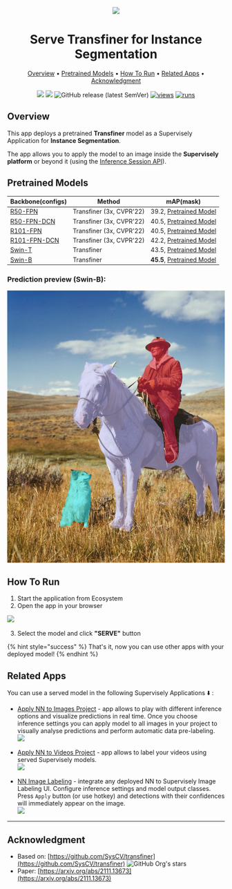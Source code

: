 <div align="center" markdown>
<img src="https://user-images.githubusercontent.com/115161827/228323903-8661cf1b-e0f7-4793-810f-87a5545c2323.jpg"/>  

# Serve Transfiner for Instance Segmentation

<p align="center">
  <a href="#Overview">Overview</a> •
  <a href="#Pretrained-Models">Pretrained Models</a> •
  <a href="#How-To-Run">How To Run</a> •
  <a href="#Related-apps">Related Apps</a> •
  <a href="#Acknowledgment">Acknowledgment</a>
</p>

[![](https://img.shields.io/badge/supervisely-ecosystem-brightgreen)](https://ecosystem.supervise.ly/apps/supervisely-ecosystem/serve-transfiner)
[![](https://img.shields.io/badge/slack-chat-green.svg?logo=slack)](https://supervise.ly/slack)
![GitHub release (latest SemVer)](https://img.shields.io/github/v/release/supervisely-ecosystem/serve-transfiner)
[![views](https://app.supervise.ly/img/badges/views/supervisely-ecosystem/serve-transfiner.png)](https://supervise.ly)
[![runs](https://app.supervise.ly/img/badges/runs/supervisely-ecosystem/serve-transfiner.png)](https://supervise.ly)

</div>

## Overview

This app deploys a pretrained **Transfiner** model as a Supervisely Application for **Instance Segmentation**.

The app allows you to apply the model to an image inside the **Supervisely platform** or beyond it (using the [Inference Session API](https://developer.supervise.ly/app-development/neural-network-integration/inference-api-tutorial)).


## Pretrained Models


| Backbone(configs)  | Method | mAP(mask) | 
|----------|--------|-----------|
[R50-FPN](configs/transfiner/mask_rcnn_R_50_FPN_3x.yaml) | Transfiner (3x, CVPR'22)  | 39.2,  [Pretrained Model](https://drive.google.com/file/d/1EA9pMdUK6Ad9QsjaZz0g5jqbo_JkqtME/view?usp=sharing)|
[R50-FPN-DCN](configs/transfiner/mask_rcnn_R_50_FPN_3x_deform.yaml) | Transfiner (3x, CVPR'22)  | 40.5, [Pretrained Model](https://drive.google.com/file/d/1N0C_ZhES7iu8qEPG2mrdxf8rWteemxQD/view?usp=sharing) |
[R101-FPN](configs/transfiner/mask_rcnn_R_101_FPN_3x.yaml) | Transfiner (3x, CVPR'22) | 40.5, [Pretrained Model](https://drive.google.com/file/d/1Jn27jTpFFWjuX22xvR1upP99nOXfZ1nk/view?usp=sharing) | 
[R101-FPN-DCN](configs/transfiner/mask_rcnn_R_101_FPN_3x_deform.yaml) | Transfiner (3x, CVPR'22) | 42.2, [Pretrained Model](https://drive.google.com/file/d/1TpVQksuaXlhioD3WqWppX84MB-l_Eb7-/view?usp=sharing) | 
[Swin-T](configs/transfiner/mask_rcnn_swint_FPN_3x.yaml) | Transfiner | 43.5, [Pretrained Model](https://drive.google.com/file/d/1ezIxmwdMl_cC7gCPEqtLL6zlSYd3R9wA/view?usp=sharing) |
[Swin-B](configs/transfiner/mask_rcnn_swinb_FPN_3x.yaml) | Transfiner | **45.5**, [Pretrained Model](https://drive.google.com/file/d/1XkEwTMiyADYfvniIrBIDX7RPTSLI4fys/view?usp=sharing) |



### Prediction preview (Swin-B):
![prediction preview (Swin-B)](https://raw.githubusercontent.com/supervisely-ecosystem/serve-transfiner/master/demo_data/image_01_prediction.jpg)


## How To Run

1. Start the application from Ecosystem
2. Open the app in your browser

<img src="https://user-images.githubusercontent.com/31512713/228284304-0f498122-80f9-4cb4-8734-21927612e542.png" width="80%"/>

3. Select the model and click **"SERVE"** button

{% hint style="success" %}
That's it, now you can use other apps with your deployed model!
{% endhint %}


## Related Apps

You can use a served model in the following Supervisely Applications ⬇️ :

- [Apply NN to Images Project](https://ecosystem.supervise.ly/apps/nn-image-labeling/project-dataset) - app allows to play with different inference options and visualize predictions in real time.  Once you choose inference settings you can apply model to all images in your project to visually analyse predictions and perform automatic data pre-labeling.   
    <img data-key="sly-module-link" data-module-slug="supervisely-ecosystem/nn-image-labeling/project-dataset" src="https://i.imgur.com/M2Tp8lE.png" height="70px" margin-bottom="20px"/>  

- [Apply NN to Videos Project](https://ecosystem.supervise.ly/apps/apply-nn-to-videos-project) - app allows to label your videos using served Supervisely models.  
  <img data-key="sly-module-link" data-module-slug="supervisely-ecosystem/apply-nn-to-videos-project" src="https://imgur.com/LDo8K1A.png" height="70px" margin-bottom="20px" />

- [NN Image Labeling](https://ecosystem.supervise.ly/apps/supervisely-ecosystem%252Fnn-image-labeling%252Fannotation-tool) - integrate any deployed NN to Supervisely Image Labeling UI. Configure inference settings and model output classes. Press `Apply` button (or use hotkey) and detections with their confidences will immediately appear on the image.   
    <img data-key="sly-module-link" data-module-slug="supervisely-ecosystem/nn-image-labeling/annotation-tool" src="https://i.imgur.com/hYEucNt.png" height="70px" margin-bottom="20px"/>


---

## Acknowledgment

- Based on: [https://github.com/SysCV/transfiner](https://github.com/SysCV/transfiner) ![GitHub Org's stars](https://img.shields.io/github/stars/SysCV/transfiner?style=social)
- Paper: [https://arxiv.org/abs/2111.13673](https://arxiv.org/abs/2111.13673)

